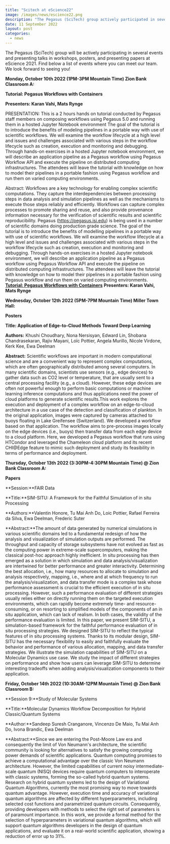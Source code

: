 ```yaml
---
title: "Scitech at eScience22"
image: /images/news/escience22.png
description: "The Pegasus (SciTech) group actively participated in several events and presented talks in workshops, posters, and presented papers at eScience 2021."
date: 11 September 2022
layout: post
categories:
  - news
---
```


The Pegasus (SciTech) group will be actively participating in several events and presenting talks in workshops, posters, and presenting papers at eScience 2021. Find below a list of events where you can meet our team. We look forward to seeing you!

**Monday, October 10th 2022 (1PM-3PM Mountain Time) Zion Bank Classroom A:**

**Tutorial: Pegasus Workflows with Containers**

**Presenters: Karan Vahi, Mats Rynge**

PRESENTATION: This is a 2 hours hands on tutorial conducted by Pegasus staff members on composing workflows using Pegasus 5.0 and running them in a hosted Jupyter Notebook environment The goal of the tutorial is to introduce the benefits of modeling pipelines in a portable way with use of scientific workflows. We will examine the workflow lifecycle at a high level and issues and challenges associated with various steps in the workflow lifecycle such as creation, execution and monitoring and debugging. Through hands-on exercises in a hosted Jupyter notebook environment, we will describe an application pipeline as a Pegasus workflow using Pegasus Workflow API and execute the pipeline on distributed computing infrastructures. The attendees will leave the tutorial with knowledge on how to model their pipelines in a portable fashion using Pegasus workflow and run them on varied computing environments.

Abstract: Workflows are a key technology for enabling complex scientific computations. They capture the interdependencies between processing steps in data analysis and simulation pipelines as well as the mechanisms to execute those steps reliably and efficiently. Workflows can capture complex processes to promote sharing and reuse, and also provide provenance information necessary for the verification of scientific results and scientific reproducibility. Pegasus (<a href="https://pegasus.isi.edu">https://pegasus.isi.edu</a>) is being used in a number of scientific domains doing production grade science. The goal of the tutorial is to introduce the benefits of modelling pipelines in a portable way with use of scientific workflows. We will examine the workflow lifecycle at a high level and issues and challenges associated with various steps in the workflow lifecycle such as creation, execution and monitoring and debugging. Through hands-on exercises in a hosted Jupyter notebook environment, we will describe an application pipeline as a Pegasus workflow using Pegasus Workflow API and execute the pipeline on distributed computing infrastructures. The attendees will leave the tutorial with knowledge on how to model their pipelines in a portable fashion using Pegasus workflow and run them on varied computing environments.
<b><a href="https://www.escience-conference.org/2022/tutorials/pegasus_50_workflows/">Tutorial: Pegasus Workflows with Containers</a></b>
**Presenters: Karan Vahi, Mats Rynge**


**Wednesday, October 12th 2022 (5PM-7PM Mountain Time) Miller Town Hall:**

**Posters**

**Title: Application of Edge-to-Cloud Methods Toward Deep Learning**

**Authors:** Khushi Choudhary, Nona Nersisyan, Edward Lin, Shobana Chandrasekaran, Rajiv Mayani, Loïc Pottier, Angela Murillo, Nicole Virdone, Kerk Kee, Ewa Deelman

**Abstract:** Scientific workflows are important in modern computational science and are a convenient way to represent complex computations, which are often geographically distributed among several computers. In many scientific domains, scientists use sensors (e.g., edge devices) to gather data such as CO2 level or temperature, that are usually sent to a central processing facility (e.g., a cloud). However, these edge devices are often not powerful enough to perform basic computations or machine learning inference computations and thus applications need the power of cloud platforms to generate scientific results.This work explores the execution and deployment of a complex workflow on an edge-to-cloud architecture in a use case of the detection and classification of plankton. In the original application, images were captured by cameras attached to buoys floating in Lake Greifensee (Switzerland). We developed a workflow based on that application. The workflow aims to pre-process images locally on the edge devices (i.e., buoys) then transfer data from each edge device to a cloud platform. Here, we developed a Pegasus workflow that runs using HTCondor and leveraged the Chameleon cloud platform and its recent CHI@Edge feature to mimic such deployment and study its feasibility in terms of performance and deployment.


**Thursday, October 13th 2022 (3:30PM-4:30PM Mountain Time) @ Zion Bank Classroom A:**

**Papers**

**Session:**FAIR Data

**Title:**SIM-SITU: A Framework for the Faithful Simulation of in situ Processing

**Authors:**Valentin Honore, Tu Mai Anh Do, Loic Pottier, Rafael Ferreira da Silva, Ewa Deelman, Frederic Suter

**Abstract:**The amount of data generated by numerical simulations in various scientific domains led to a fundamental redesign of how the analysis and visualization of simulation outputs are performed. The throughput and capacity of storage subsystems have not evolved as fast as the computing power in extreme-scale supercomputers, making the classical post-hoc approach highly inefficient. In situ processing has then emerged as a solution in which simulation and data analysis/visualization are intertwined for better performance and greater interactivity.
Determining the best allocation, i.e., how many resources to allocate to simulation and analysis respectively, mapping, i.e., where and at which frequency to run the analysis/visualization, and data transfer mode is a complex task whose performance assessment is crucial to the efficient execution of in situ processing. However, such a performance evaluation of different strategies usually relies either on directly running them on the targeted execution environments, which can rapidly become extremely time- and resource-consuming, or on resorting to simplified models of the components of an in situ application, which can lack of realism. In both cases, the validity of the performance evaluation is limited.
In this paper, we present SIM-SITU, a simulation-based framework for the faithful performance evaluation of in situ processing strategies. We designed SIM-SITU to reflect the typical features of in situ processing systems. Thanks to its modular design, SIM-SITU has the necessary flexibility to easily and faithfully evaluate the behavior and performance of various allocation, mapping, and data transfer strategies. We illustrate the simulation capabilities of SIM-SITU on a Molecular Dynamics use case. We study the impact of different strategies on performance and show how users can leverage SIM-SITU to determine interesting tradeoffs when adding analysis/visualization components to their application.


**Friday, October 14th 2022 (10:30AM-12PM Mountain Time) @ Zion Bank Classroom B:**

**Session 9:**Study of Molecular Systems

**Title:**Molecular Dynamics Workflow Decomposition for Hybrid Classic/Quantum Systems

**Author:**Sandeep Suresh Cranganore, Vincenzo De Maio, Tu Mai Anh Do, Ivona Brandic, Ewa Deelman

**Abstract:**Since we are entering the Post-Moore Law era and consequently the limit of Von Neumann's architecture, the scientific community is looking for alternatives to satisfy the growing computing power demands of scientific applications.
Quantum computing promises to achieve a computational advantage over the classic Von Neumann architecture. However, the limited capabilities of current noisy intermediate-scale quantum (NISQ) devices require quantum computers to interoperate with classic systems, forming the so-called hybrid quantum systems. Research on hybrid quantum systems led to the design of Variational Quantum Algorithms, currently the most promising way to move towards quantum advantage.
However, execution time and accuracy of variational quantum algorithms are affected by different hyperparameters, including selected cost functions and parametrized quantum circuits. Consequently, providing developers with methods to select the right set of parameters is of paramount importance.
In this work, we provide a formal method for the selection of hyperparameters in variational quantum algorithms, which will support quantum algorithms developers in the design of quantum applications, and evaluate it on a real-world scientific application, showing a reduction of error up to 31%.


